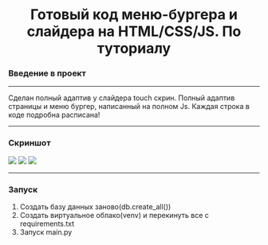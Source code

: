 <h1 align="center">Готовый код меню-бургера и слайдера на HTML/CSS/JS. По туториалу</h1>
<h3>Введение в проект</h3>
<hr>
<p>Сделан полный адаптив у слайдера touch скрин. Полный адаптив страницы и меню бургер, написанный на полном Js. Каждая строка в коде подробна расписана!</p>

<hr>

<h3>Скриншот</h3>

<div ></div>
<img src="https://user-images.githubusercontent.com/107222527/188510379-95674dbc-9ef5-4aea-a567-1b1bc351be89.png" width=''>
<img src="https://user-images.githubusercontent.com/107222527/188510384-362341d8-6946-4e3e-a710-26c35cf2fc52.png" width=''>
<img src="https://user-images.githubusercontent.com/107222527/188510387-159f4fde-1a07-4c31-8859-d14c8a9545f9.png" width=''>
<hr>

<h3>Запуск</h3>

1. Создать базу данных заново(db.create_all())
3. Создать виртуальное облако(venv) и перекинуть все с requirements.txt 
4. Запуск main.py
